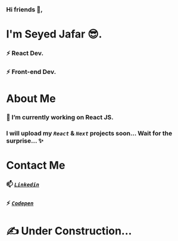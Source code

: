 ### Hi friends 👋, 
# I'm Seyed Jafar :sunglasses:.
### ⚡ React Dev.
### ⚡ Front-end Dev. 
# About Me
### 🔭 I’m currently working on React JS.
### I will upload my _`React`_ & _`Next`_ projects soon... Wait for the surprise... ✨
<!-- ### 🌱 I’m currently learning Next JS, TS. -->
# Contact Me
<!-- 📫 sj.seyedhoseyni@gmail.com <br/> -->
### 📫 <a href="https://ir.linkedin.com/in/seyed-jafar-seyed-hoseyni-ab3707209">_`Linkedin`_</a><br/>
### ⚡ <a href="https://codepen.io/sj-seyedhoseyni ">_`Codepen`_</a><br/>

# :writing_hand: Under Construction...
<!--
**sj-seyedhoseyni/sj-seyedhoseyni** is a ✨ _special_ ✨ repository because its `README.md` (this file) appears on your GitHub profile.

Here are some ideas to get you started:

- 🔭 I’m currently working on ...
- 🌱 I’m currently learning ...
- 👯 I’m looking to collaborate on ...
- 🤔 I’m looking for help with ...
- 💬 Ask me about ...
- 📫 How to reach me: ...
- 😄 Pronouns: ...
- ⚡ Fun fact: ...
-->
